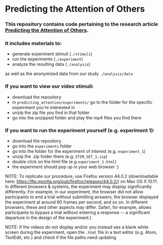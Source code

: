 # Predicting the Attention of Others

### This repository contains code pertaining to the research article [Predicting the Attention of Others](https://www.pnas.org/doi/abs/10.1073/pnas.2307584120?af=R).

### It includes materials to:
- generate experiment stimuli (`./stimuli`)
- run the experiments (`./experiment`)
- analyze the resulting data (`./analysis`)

as well as the anonymized data from our study `./analysis/data`

### If you want to view our video stimuli:
- download the repository
- in `predicting_attention/experiments/` go to the folder for the specific expeirment you're interested in
- unzip the zip file you find in that folder
- go into the unzipped folder and play the mp4 files you find there

### If you want to run the experiment yourself (e.g. experiment 1):
- download the repository
- go into the `experiments` folder
- go into the folder for the experiment of interest (e.g. `experiment_1`)
- unzip the .zip folder there (e.g. `STIM_SET_1.zip`)
- double click on the html file (e.g `experiment_1.html`)
- the experiment should pop up in your web browser :)
  
NOTE: To replicate our procedure, use Firefox version 44.0.2 (downloadable here: https://ftp.mozilla.org/pub/firefox/releases/44.0.2/) on Mac OS X 10.11. In different browsers & systems, the experiment may display significantly differently. For example, in our experiment, the browser did not allow participants to end a trial without submitting answers, the browser displayed the experiment at around 60 frames per second, and so on. In different browsers, these and other aspects may differ. Safari, for example, allows participants to bypass a trial without entering a response -- a significant departure in the design of the experiment.)

NOTE: If the videos do not display and/or you instead see a blank white screen during the experiment, open the `.html` file in a text editor (e.g. Atom, TextEdit, etc.) and check if the file paths need updating 
